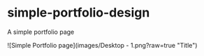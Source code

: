 # simple-portfolio-design
A simple portfolio page

![Simple Portfolio page](images/Desktop - 1.png?raw=true "Title")
